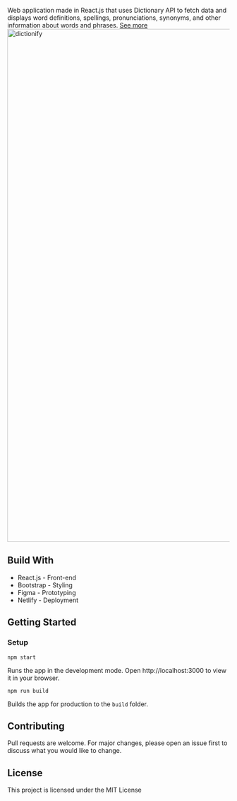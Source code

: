 
Web application made in React.js that uses Dictionary API to fetch data and displays word
definitions, spellings, pronunciations, synonyms, and other information about words and phrases.
[See more](https://dictionify.live/)
<img width="1160" alt="dictionify" src="https://github.com/gillaryb/dictionify-react/assets/111226617/b29e725f-8f17-47e8-8229-0c6c9d230014">

## Build With
- React.js - Front-end 
- Bootstrap - Styling
- Figma - Prototyping
- Netlify - Deployment

## Getting Started

### Setup 
```
npm start
```
Runs the app in the development mode.
Open http://localhost:3000 to view it in your browser.
```
npm run build
```
Builds the app for production to the `build` folder.

## Contributing
Pull requests are welcome. For major changes, please open an issue first to discuss what you would like to change.

## License
This project is licensed under the MIT License

